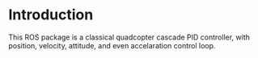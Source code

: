 # Introduction
This ROS package is a classical quadcopter cascade PID controller, with position, velocity, attitude, and even accelaration control loop.
